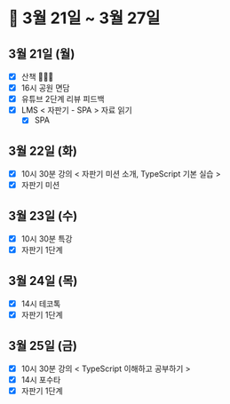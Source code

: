 # 🐯 3월 21일 ~ 3월 27일

## 3월 21일 (월)

- [x] 산책 🏃🏻‍♀️
- [x] 16시 공원 면담
- [x] 유튜브 2단계 리뷰 피드백
- [x] LMS < 자판기 - SPA > 자료 읽기
  - [x] SPA

## 3월 22일 (화)

- [x] 10시 30분 강의 < 자판기 미션 소개, TypeScript 기본 실습 >
- [x] 자판기 미션

## 3월 23일 (수)

- [x] 10시 30분 특강
- [x] 자판기 1단계

## 3월 24일 (목)

- [x] 14시 테코톡
- [x] 자판기 1단계

## 3월 25일 (금)

- [x] 10시 30분 강의 < TypeScript 이해하고 공부하기 >
- [x] 14시 포수타
- [x] 자판기 1단계

